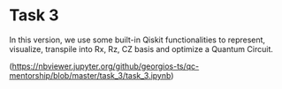 # Task 3
 In this version, we use some built-in Qiskit functionalities to represent, visualize, transpile into Rx, Rz, CZ basis and optimize a Quantum Circuit.

(https://nbviewer.jupyter.org/github/georgios-ts/qc-mentorship/blob/master/task_3/task_3.ipynb)